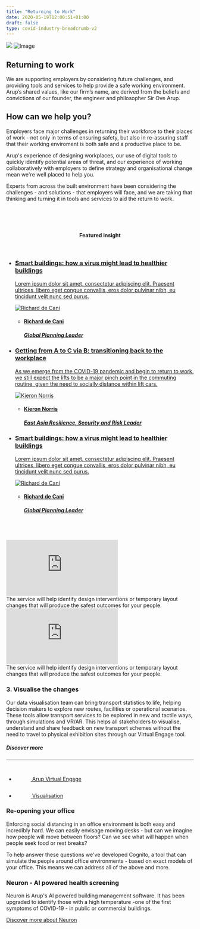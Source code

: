 ```yaml
---
title: "Returning to Work"
date: 2020-05-19T12:00:51+01:00
draft: false
type: covid-industry-breadcrumb-v2
---
```

<section class="fullbleed fullbleed--hero reveal fullbleed--project" data-ignore-anim="true">
    <div class="fullbleed__inner">
        <div class="progressiveMedia">
            <img class="tempImg" src="/-/media/arup/images/our-firm/ove-arup.jpg?h=1125&amp;w=2000&amp;hash=0C4C2EA9F795C57245A24AEAE6B1FAA2">
            <img class="mainImg active" src="/images/arup-pages/covid-19/return-to-work-banner.jpg" alt="Image">
        </div>
        <div class="fullbleed__alt-content">
            <div class="container container--3col">
                <div class="col col__main">
                    <div class="page-info">
                        <div class="page-info__title feature-title">
                            <h1 class="feature-title__title">Returning to work</h1>
                        </div>
                        <div class="page-info__content">
                            <span class="page-info__copy">We are supporting employers by considering future challenges, and providing tools and services to help provide a safe working environment.</span>
                        </div>
                    </div>
                </div>
            </div>
        </div>
    </div>
    <div class="fullbleed__outer">
        <div class="container">
            <div class="col">
                <div class="page-info page-info--outer">
                    <div class="page-info__content page-info__content--outer">
                        <span class="page-info__copy">Arup&rsquo;s shared values, like our firm&rsquo;s name, are derived from the beliefs and convictions of our founder, the engineer and philosopher Sir Ove Arup.</span>
                    </div>
                </div>
            </div>
        </div>
    </div>
</section>
<section class="container" id="help">
        <div class="rich-text">
            <div class="reveal rich-text__content">
            	<h2>How can we help you?</h2>
            	<P>Employers face major challenges in returning their workforce to their places of work - not only in terms of ensuring safety, but also in re-assuring staff that their working enviroment is both safe and a productive place to be.</P>
            	<p>Arup's experience of designing workplaces, our use of digital tools to quickly identify potential areas of threat, and our experience of working collaboratively with employers to define strategy and organisational change mean we're well placed to help you.</p>
            	<p>Experts from across the built environment have been considering the challenges - and solutions - that employers will face, and we are taking that thinking and turning it in tools and services to aid the return to work.</p>
            </div>
        </div>
</section>
<section class="highlight-section" style="padding:3rem 0;">
	<div class="container">
	<header class="section-header section-header--line  ">
        <div class="section-header__title-wrap section-title section-title--nopad">
        	<h4 class="section-title__title">Featured insight</h4>
        </div>
    </header>
    <div class="dynamic-feat__list" data-load-target="theme-perspectives">
                    <ul class="up-list up-list--basic">
 						<li class="up-list__item up-list__item--three" style="" aria-hidden="true" tabindex="0">
                            <div class="preview-card  ">
                                <a href="/perspectives/public-transport-plans-for-a-post-pandemic-future" class="preview-card__header preview-card__header--pic" tabindex="-1">
                                    <div class="preview-card__pic" style="background-image: url('https://www.arup.com/-/media/arup/images/perspectives/themes/covid19/healthy-buildings/cover-image.jpg?h=1125&w=2000&hash=D1A0CB5BC409E29CC3DD7DFC69805E28');">
                                    </div>
                                </a>
                                <div class="preview-card__content preview-card__content--alt-style">
                                    <div class="preview-card__main">
                                        <div class="preview-copy">
                                            <a href="/perspectives/public-transport-plans-for-a-post-pandemic-future" class="preview-copy__toplink" tabindex="-1">
                                                <h3 class="preview-copy__title ">Smart buildings: how a virus might lead to healthier buildings</h3>
                                                <p class="preview-copy__copy">Lorem ipsum dolor sit amet, consectetur adipiscing elit. Praesent ultrices, libero eget congue convallis, eros dolor pulvinar nibh, eu tincidunt velit nunc sed purus.</p>
                                            </a>
                                        </div>
                                    </div>
                                    <footer class="preview-card__footer">
                                        <div class="preview-foot">
                                            <div class="mini-profile  mini-profile--small">
                                                <div class="mini-profile__pic-wrap ">
                                                    <a href="/our-firm/richard-de-cani" class="mini-profile__link" tabindex="-1">
                                                        <img class="mini-profile__pic" src="https://www.arup.com/-/media/arup/images/people/r/richard-de-cani.jpg?gray=1&hash=96AF848F907EA61D58C6B200352CE24A" alt="Richard de Cani">
                                                    </a>
                                                </div>
                                                <div class="mini-profile__main">
                                                    <ul class="mini-profile__info-list">
                                                        <li class="mini-profile__info-item mini-profile__info-item--core ">
                                                            <a href="/our-firm/richard-de-cani" class="mini-profile__info-link" tabindex="-1">
                                                                <span class="mini-profile__info-content">
                                                                    <h4 class="mini-profile__name">Richard de Cani</h4>
                                                                    <h5 class="mini-profile__job">Global Planning Leader</h5>
                                                                </span>
                                                            </a>
                                                        </li>
                                                    </ul>
                                                </div>
                                            </div>
                                        </div>
                                    </footer>
                                </div>
                            </div>
                        </li>
                        <li class="up-list__item up-list__item--three" style="" aria-hidden="true" tabindex="0">
                            <div class="preview-card  ">
                                <a href="/perspectives/reshaping-business-strategy-for-the-post-covid-19-world" class="preview-card__header preview-card__header--pic" tabindex="-1">
                                    <div class="preview-card__pic" style="background-image: url(https://www.arup.com/-/media/arup/images/perspectives/themes/cities/getting-from-a-to-c-via-b/footsteps-on-glass-stairs_2000x1125.jpg?h=1125&w=2000&hash=421340A27277AED6B63DC73F0ACA7DC9);">
                                    </div>
                                </a>
                                <div class="preview-card__content preview-card__content--alt-style">
                                    <div class="preview-card__main">
                                        <div class="preview-copy">
                                            <a href="/perspectives/reshaping-business-strategy-for-the-post-covid-19-world" class="preview-copy__toplink" tabindex="-1">
                                                <h3 class="preview-copy__title ">Getting from A to C via B: transitioning back to the workplace</h3>
                                                <p class="preview-copy__copy">As we emerge from the COVID-19 pandemic and begin to return to work, we still expect the lifts to be a major pinch point in the commuting routine, given the need to socially distance within lift cars.  </p>
                                            </a>
                                        </div>
                                    </div>
                                    <footer class="preview-card__footer">
                                        <div class="preview-foot">
                                            <div class="mini-profile  mini-profile--small">
                                                <div class="mini-profile__pic-wrap ">
                                                    <a href="/our-firm/kieron-norris" class="mini-profile__link" tabindex="-1">
                                                        <img class="mini-profile__pic" src="https://www.arup.com/-/media/arup/images/people/k/kieron_norris.jpg?gray=1&mw=180&hash=838B38E7984D13FE45FF8DBA4583DF76" alt="Kieron Norris">
                                                    </a>
                                                </div>
                                                <div class="mini-profile__main">
                                                    <ul class="mini-profile__info-list">
                                                        <li class="mini-profile__info-item mini-profile__info-item--core ">
                                                            <a href="/our-firm/kieron-norris" class="mini-profile__info-link" tabindex="-1">
                                                                <span class="mini-profile__info-content">
                                                                    <h4 class="mini-profile__name">Kieron Norris</h4>
                                                                    <h5 class="mini-profile__job">East Asia Resilience, Security and Risk Leader</h5>
                                                                </span>
                                                            </a>
                                                        </li>
                                                    </ul>
                                                </div>
                                            </div>
                                        </div>
                                    </footer>
                                </div>
                            </div>
                        </li>
                        <li class="up-list__item up-list__item--three" style="" aria-hidden="true" tabindex="0">
                            <div class="preview-card  ">
                                <a href="/perspectives/public-transport-plans-for-a-post-pandemic-future" class="preview-card__header preview-card__header--pic" tabindex="-1">
                                    <div class="preview-card__pic" style="background-image: url('https://www.arup.com/-/media/arup/images/perspectives/themes/covid19/healthy-buildings/cover-image.jpg?h=1125&w=2000&hash=D1A0CB5BC409E29CC3DD7DFC69805E28');">
                                    </div>
                                </a>
                                <div class="preview-card__content preview-card__content--alt-style">
                                    <div class="preview-card__main">
                                        <div class="preview-copy">
                                            <a href="/perspectives/public-transport-plans-for-a-post-pandemic-future" class="preview-copy__toplink" tabindex="-1">
                                                <h3 class="preview-copy__title ">Smart buildings: how a virus might lead to healthier buildings</h3>
                                                <p class="preview-copy__copy">Lorem ipsum dolor sit amet, consectetur adipiscing elit. Praesent ultrices, libero eget congue convallis, eros dolor pulvinar nibh, eu tincidunt velit nunc sed purus.</p>
                                            </a>
                                        </div>
                                    </div>
                                    <footer class="preview-card__footer">
                                        <div class="preview-foot">
                                            <div class="mini-profile  mini-profile--small">
                                                <div class="mini-profile__pic-wrap ">
                                                    <a href="/our-firm/richard-de-cani" class="mini-profile__link" tabindex="-1">
                                                        <img class="mini-profile__pic" src="https://www.arup.com/-/media/arup/images/people/r/richard-de-cani.jpg?gray=1&hash=96AF848F907EA61D58C6B200352CE24A" alt="Richard de Cani">
                                                    </a>
                                                </div>
                                                <div class="mini-profile__main">
                                                    <ul class="mini-profile__info-list">
                                                        <li class="mini-profile__info-item mini-profile__info-item--core ">
                                                            <a href="/our-firm/richard-de-cani" class="mini-profile__info-link" tabindex="-1">
                                                                <span class="mini-profile__info-content">
                                                                    <h4 class="mini-profile__name">Richard de Cani</h4>
                                                                    <h5 class="mini-profile__job">Global Planning Leader</h5>
                                                                </span>
                                                            </a>
                                                        </li>
                                                    </ul>
                                                </div>
                                            </div>
                                        </div>
                                    </footer>
                                </div>
                            </div>
                        </li>
                    </ul>
                </div>
            </div>
</section>
<section class="split-pic ">
    <div class="split-pic__pic-wrap  split-pic__pic-wrap--frame">
        <div class="split-pic__pic split-pic__pic--desktop" style="background-image: url('https://www.arup.com/-/media/arup/images/projects/i/infrastructure-mapping-application/video-still.jpg?h=1125&w=2000&hash=6877AE15EDF10AE37549D41CF2B55128')">
            <div class="container embed-video">
                <div class="embed-video__vid-wrap">
                    <iframe class="embed-video__vid" type="text/html" src="https://www.youtube.com/embed/35_KIWGx6RE?autoplay=0&rel=0&showinfo=0&origin=https://www.arup.com" allowfullscreen="" webkitallowfullscreen="" mozallowfullscreen="" frameborder="0"></iframe>
                </div>
                <div class="embed-video__content">
                The service will help identify design interventions or temporary layout changes that will produce the safest outcomes for your people.
                </div>
            </div>
        </div>
        <div class="split-pic__pic split-pic__pic--mobile" style="background-image: url('/-/media/arup/images/expertise/services/foresightbanner2000x1125.jpg?mw=720&amp;hash=DE2EE93490534D6046C48C8B3C1D56C5')">
            <div class="container embed-video">
                <div class="embed-video__vid-wrap">
                    <iframe class="embed-video__vid" type="text/html" src="https://www.youtube.com/embed/35_KIWGx6RE?autoplay=0&rel=0&showinfo=0&origin=https://www.arup.com" allowfullscreen="" webkitallowfullscreen="" mozallowfullscreen="" frameborder="0"></iframe>
                </div>
                <div class="embed-video__content">
                The service will help identify design interventions or temporary layout changes that will produce the safest outcomes for your people.
                </div>
            </div>
        </div>
    </div>
    <div class="split-pic__content">
        <div class="split-pic__inner">
            <div class="split-pic__copy">
                <h3 class="h4">3. Visualise the changes </h3>
                <P>Our data visualisation team can bring transport statistics to life, helping decision makers to explore new routes, facilities or operational scenarios. These tools allow transport services to be explored in new and tactile ways, through simulations and VR/AR. This helps all stakeholders to visualise, understand and share feedback on new transport schemes without the need to travel to physical exhibition sites through our Virtual Engage tool.</P> 
                <h5>Discover more</h5>
                <hr>
                <ul class="list list--links">
                            <li>
                                <a class="cta cta--black cta--small" href="/expertise/services/digital/virtual-engage" hidelinkdescription="True">
                                <span class="cta__icon icon icon-oval" style="background-image: none;"><svg width="42" height="42" viewBox="0 0 42 42" xmlns="http://www.w3.org/2000/svg"><circle cx="20" cy="20" r="20" transform="translate(1 1)" stroke="#FFF" fill="none" stroke-linecap="square"></circle></svg></span>
                                <span class="cta__text">Arup Virtual Engage</span>
                                </a>
                            </li>
                            <li>
                                <a class="cta cta--black cta--small" href="/expertise/services/digital/visualisation" hidelinkdescription="True">
                                <span class="cta__icon icon icon-oval" style="background-image: none;"><svg width="42" height="42" viewBox="0 0 42 42" xmlns="http://www.w3.org/2000/svg"><circle cx="20" cy="20" r="20" transform="translate(1 1)" stroke="#FFF" fill="none" stroke-linecap="square"></circle></svg></span>
                                <span class="cta__text">Visualisation</span>
                                </a>
                            </li>
                    </ul>
            </div>
        </div>
    </div>
</section>
<style>
p.split-pic__caption {
z-index:2;
}

</style>

<section class="split-pic ">
    <div class="split-pic__pic-wrap split-pic__pic-wrap--frame">
        <div class="split-pic__pic split-pic__pic--desktop" style="background-image: url('/-/media/arup/images/careers-new/locations/uk/fitzrovia-office.jpg?h=678&amp;w=1200&amp;hash=1917EB13A294907A8ECFD37861F20175')"></div>
        <div class="split-pic__pic split-pic__pic--mobile" style="background-image: url('/-/media/arup/images/careers-new/locations/uk/fitzrovia-office.jpg?mw=720&amp;hash=E6A26FC4EE250562A9CCAC321EDDF98E')"></div>
        <p class="split-pic__caption"></p>
    </div>
    <div class="split-pic__content">
        <div class="split-pic__inner">
            <div class="split-pic__copy">
                <h3 class="h4">Re-opening your office</h3>
                <p>Enforcing social distancing in an office environment is both easy and incredibly hard. We can easily envisage moving desks - but can we imagine how people will move between floors? Can we see what will happen when people seek food or rest breaks?</p>
                <P>To help answer these questions we've developed Cognito, a tool that can simulate the people around office environments - based on exact models of your office. This means we can address all of the above and more.
           </div>
        </div>
    </div>
</section>
<section class="split-pic split-pic--flip">
    <div class="split-pic__pic-wrap split-pic__pic-wrap--frame">
        <div class="split-pic__pic split-pic__pic--desktop" style="background-image: url('/-/media/arup/images/projects/r/rawang-bypass/rawanfhero2000x1125.jpg?h=1125&amp;w=2000&amp;hash=17E5F447F8419E26C4A625D4DB57D265')"></div>
        <div class="split-pic__pic split-pic__pic--mobile" style="background-image: url('/-/media/arup/images/projects/r/rawang-bypass/rawanfhero2000x1125.jpg?mw=720&amp;hash=0118D841CBA5810020629A29478BF209')"></div>
        <p class="split-pic__caption"></p>
    </div>
    <div class="split-pic__content">
        <div class="split-pic__inner">
            <div class="split-pic__copy">
                <h3 class="h4">Neuron - AI powered health screening</h3>
                <p>Neuron is Arup's AI powered building management software. It has been upgraded to identify those with a high temperature -one of the first symptoms of COVID-19 - in public or commercial buildings.</p>
                    <a class="cta cta--black cta--small" href="/offices/united-kingdom" HideLinkDescription="True">                    <span class="cta__icon icon icon-oval" data-grunticon-embed></span>
                    <span class="cta__text">Discover more about Neuron</span>
</a>
            </div>
        </div>
    </div>
</section>